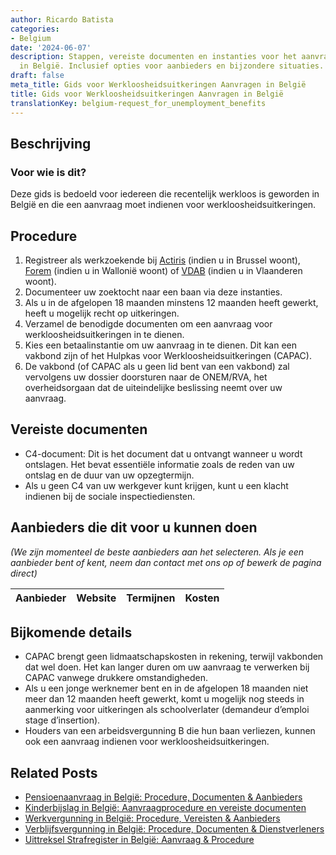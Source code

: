 ```yaml
---
author: Ricardo Batista
categories:
- Belgium
date: '2024-06-07'
description: Stappen, vereiste documenten en instanties voor het aanvragen van werkloosheidsuitkeringen
  in België. Inclusief opties voor aanbieders en bijzondere situaties.
draft: false
meta_title: Gids voor Werkloosheidsuitkeringen Aanvragen in België
title: Gids voor Werkloosheidsuitkeringen Aanvragen in België
translationKey: belgium-request_for_unemployment_benefits
---
```



## Beschrijving
### Voor wie is dit?
Deze gids is bedoeld voor iedereen die recentelijk werkloos is geworden in België en die een aanvraag moet indienen voor werkloosheidsuitkeringen.

## Procedure
1. Registreer als werkzoekende bij [Actiris](https://www.actiris.brussels/nl) (indien u in Brussel woont), [Forem](https://www.leforem.be/) (indien u in Wallonië woont) of [VDAB](https://www.vdab.be/nederlands) (indien u in Vlaanderen woont).
2. Documenteer uw zoektocht naar een baan via deze instanties.
3. Als u in de afgelopen 18 maanden minstens 12 maanden heeft gewerkt, heeft u mogelijk recht op uitkeringen.
4. Verzamel de benodigde documenten om een aanvraag voor werkloosheidsuitkeringen in te dienen.
5. Kies een betaalinstantie om uw aanvraag in te dienen. Dit kan een vakbond zijn of het Hulpkas voor Werkloosheidsuitkeringen (CAPAC).
6. De vakbond (of CAPAC als u geen lid bent van een vakbond) zal vervolgens uw dossier doorsturen naar de ONEM/RVA, het overheidsorgaan dat de uiteindelijke beslissing neemt over uw aanvraag.

## Vereiste documenten
- C4-document: Dit is het document dat u ontvangt wanneer u wordt ontslagen. Het bevat essentiële informatie zoals de reden van uw ontslag en de duur van uw opzegtermijn.
- Als u geen C4 van uw werkgever kunt krijgen, kunt u een klacht indienen bij de sociale inspectiediensten.

## Aanbieders die dit voor u kunnen doen

_(We zijn momenteel de beste aanbieders aan het selecteren. Als je een aanbieder bent of kent, neem dan contact met ons op of bewerk de pagina direct)_

| Aanbieder       |     Website     |     Termijnen    |       Kosten     |
| :-------------: | :-------------: |  :-------------: | :-------------: |

## Bijkomende details
- CAPAC brengt geen lidmaatschapskosten in rekening, terwijl vakbonden dat wel doen. Het kan langer duren om uw aanvraag te verwerken bij CAPAC vanwege drukkere omstandigheden.
- Als u een jonge werknemer bent en in de afgelopen 18 maanden niet meer dan 12 maanden heeft gewerkt, komt u mogelijk nog steeds in aanmerking voor uitkeringen als schoolverlater (demandeur d’emploi stage d’insertion).
- Houders van een arbeidsvergunning B die hun baan verliezen, kunnen ook een aanvraag indienen voor werkloosheidsuitkeringen.


## Related Posts

- [Pensioenaanvraag in België: Procedure, Documenten & Aanbieders](https://tramitit.com/nl/guides/belgium/aanvraag_pensioen/)
- [Kinderbijslag in België: Aanvraagprocedure en vereiste documenten](https://tramitit.com/nl/guides/belgium/verzoek_om_kinderbijslag/)
- [Werkvergunning in België: Procedure, Vereisten & Aanbieders](https://tramitit.com/nl/guides/belgium/verzoek_om_werkvergunning/)
- [Verblijfsvergunning in België: Procedure, Documenten & Dienstverleners](https://tramitit.com/nl/guides/belgium/verzoek_om_verblijfstitel/)
- [Uittreksel Strafregister in België: Aanvraag & Procedure](https://tramitit.com/nl/guides/belgium/aanvraag_van_een_uittreksel_uit_het_strafregister/)